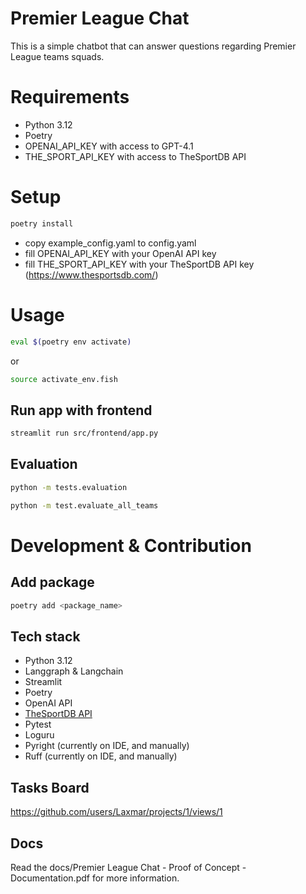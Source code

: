 # Premier League Chat

This is a simple chatbot that can answer questions regarding Premier League teams squads.

# Requirements

- Python 3.12
- Poetry
- OPENAI_API_KEY with access to GPT-4.1
- THE_SPORT_API_KEY with access to TheSportDB API

# Setup

```bash
poetry install
```
- copy example_config.yaml to config.yaml
- fill OPENAI_API_KEY with your OpenAI API key
- fill THE_SPORT_API_KEY with your TheSportDB API key (https://www.thesportsdb.com/)


# Usage

```bash
eval $(poetry env activate)
```
or 
```bash
source activate_env.fish
```

## Run app with frontend

```bash
streamlit run src/frontend/app.py
```

## Evaluation

```bash
python -m tests.evaluation
```

```bash
python -m test.evaluate_all_teams
```


# Development & Contribution

## Add package
```bash
poetry add <package_name>
```

## Tech stack

- Python 3.12
- Langgraph & Langchain
- Streamlit
- Poetry
- OpenAI API
- [TheSportDB API](https://www.thesportsdb.com/)
- Pytest
- Loguru
- Pyright (currently on IDE, and manually)
- Ruff (currently on IDE, and manually)


## Tasks Board

https://github.com/users/Laxmar/projects/1/views/1

## Docs 

Read the docs/Premier League Chat - Proof of Concept - Documentation.pdf for more information.

